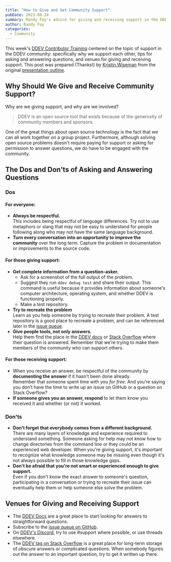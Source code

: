 ```yaml
---
title: "How to Give and Get Community Support"
pubDate: 2023-08-24
summary: Randy Fay's advice for giving and receiving support in the DDEV community
author: Randy Fay
categories:
  - Community
---
```


This week's [DDEV Contributor Training](/blog/contributor-training) centered on the topic of support in the DDEV community: specifically why we support each other, tips for asking and answering questions, and venues for giving and receiving support. This post was prepared (Thanks!) by [Kristin Wiseman](https://github.com/kristin-wiseman) from the original [presentation outline](https://randyfay.notion.site/How-to-give-and-get-community-support-ad54b5a9bd0143f7ab5d2685fd88ba44).

## Why Should We Give and Receive Community Support?

Why are we giving support, and why are we involved?  

> DDEV is an open source tool that exists because of the generosity of community members and sponsors.  

One of the great things about open source technology is the fact that we can all work together on a group project. Furthermore, although solving open source problems doesn't require paying for support or asking for permission to answer questions, we do have to be engaged with the community.

## The Dos and Don'ts of Asking and Answering Questions
### Dos

#### For everyone:
- **Always be respectful.**  
This includes being respectful of language differences. Try not to use metaphors or slang that may not be easy to understand for people following along who may not have the same language background.
- **Turn every conversation into an opportunity to improve the community** over the long term. Capture the problem in documentation or improvements to the source code.

#### For those giving support:
- **Get complete information from a question-asker.**  
    - Ask for a screenshot of the full output of the problem.  
    - Suggest they run `ddev debug test` and share their output. This command is useful because it provides information about someone's computer architecture, operating system, and whether DDEV is functioning properly. 
    - Make a test repository.  
- **Try to recreate the problem**  
    Learn as you help someone by trying to recreate their problem. A test repository is a good place to recreate a problem, and can be referenced later in the [issue queue](https://github.com/ddev/ddev/issues). 
- **Give people tools, not only answers.**  
    Help them find the place in the [DDEV docs](https://ddev.readthedocs.io/en/stable/) or [Stack Overflow](https://stackoverflow.com/tags/ddev) where their question is answered. Remember that we’re trying to make them members of the community who can support others.

#### For those receiving support:
- When you receive an answer, be respectful of the community by **documenting the answer** if it hasn't been done already.   
    Remember that someone spent time with you *for free*. And you’re saying you don’t have the time to write up an issue on GitHub or a question on Stack Overflow?
- **If someone gives you an answer, respond** to let them know you received it and whether (or not) it worked.

### Don'ts
- **Don't forget that everybody comes from a different background.**  
    There are many layers of knowledge and experience required to understand something. Someone asking for help may not know how to change directories from the command line or they could be an experienced web developer. When you're giving support, it's important to recognize what knowledge someone may be missing even though it's not always possible to fill in those knowledge gaps.
- **Don't be afraid that you're not smart or experienced enough to give support.**  
    Even if you don't know the exact answer to someone's question, participating in a conversation or trying to recreate their issue can eventually help them or help someone else solve the problem.

## Venues for Giving and Receiving Support
- The [DDEV Docs](https://ddev.readthedocs.io/en/stable/) are a great place to start looking for answers to straightforward questions.
- Subscribe to the [issue queue on GitHub](https://github.com/ddev/ddev/issues).
- On [DDEV's Discord](https://discord.gg/5wjP76mBJD), try to use #support where possible, or use threads elsewhere.
- The [DDEV tag on Stack Overflow](https://stackoverflow.com/tags/ddev) is a great place for long-term storage of obscure answers or complicated questions. When somebody figures out the answer to an important question, try to get it written up there.